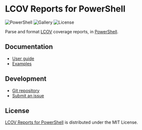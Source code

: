 # LCOV Reports for PowerShell
![PowerShell](https://badgen.net/badge/pwsh/%3E%3D7.5/green) ![Gallery](https://badgen.net/badge/gallery/v0.1.0/blue) ![License](https://badgen.net/badge/license/MIT/blue)

Parse and format [LCOV](https://github.com/linux-test-project/lcov) coverage reports,
in [PowerShell](https://learn.microsoft.com/en-us/powershell).

## Documentation
- [User guide](https://github.com/cedx/lcov.ps1/wiki)
- [Examples](https://github.com/cedx/lcov.ps1/tree/main/example)

## Development
- [Git repository](https://github.com/cedx/lcov.ps1)
- [Submit an issue](https://github.com/cedx/lcov.ps1/issues)

## License
[LCOV Reports for PowerShell](https://github.com/cedx/lcov.ps1) is distributed under the MIT License.
